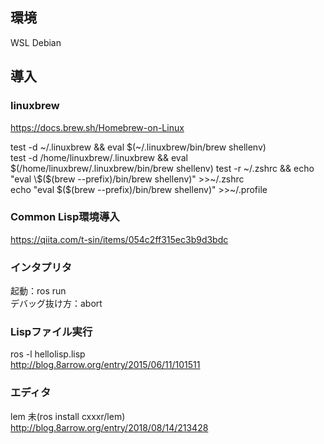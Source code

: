 ## 環境  
WSL Debian  

## 導入  
### linuxbrew  
https://docs.brew.sh/Homebrew-on-Linux  

test -d ~/.linuxbrew && eval $(~/.linuxbrew/bin/brew shellenv)  
test -d /home/linuxbrew/.linuxbrew && eval $(/home/linuxbrew/.linuxbrew/bin/brew shellenv)  
test -r ~/.zshrc && echo "eval \$($(brew --prefix)/bin/brew shellenv)" >>~/.zshrc  
echo "eval \$($(brew --prefix)/bin/brew shellenv)" >>~/.profile  

### Common Lisp環境導入  
https://qiita.com/t-sin/items/054c2ff315ec3b9d3bdc  

### インタプリタ  
起動：ros run  
デバッグ抜け方：abort  

### Lispファイル実行  
ros -l hellolisp.lisp  
http://blog.8arrow.org/entry/2015/06/11/101511  

### エディタ  
lem 未(ros install cxxxr/lem)  
http://blog.8arrow.org/entry/2018/08/14/213428  
